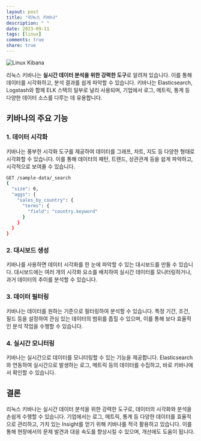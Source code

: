 ```yaml
---
layout: post
title: "리눅스 키바나"
description: " "
date: 2023-09-11
tags: [linux]
comments: true
share: true
---
```


![Linux Kibana](https://images.unsplash.com/photo-1473625247510-9dcbf8670977)

리눅스 키바나는 **실시간 데이터 분석을 위한 강력한 도구**로 알려져 있습니다. 이를 통해 데이터를 시각화하고, 분석 결과를 쉽게 파악할 수 있습니다. 키바나는 Elasticsearch, Logstash와 함께 ELK 스택의 일부로 널리 사용되며, 기업에서 로그, 메트릭, 통계 등 다양한 데이터 소스를 다루는 데 유용합니다.

## 키바나의 주요 기능

### 1. 데이터 시각화

키바나는 풍부한 시각화 도구를 제공하여 데이터를 그래프, 차트, 지도 등 다양한 형태로 시각화할 수 있습니다. 이를 통해 데이터의 패턴, 트렌드, 상관관계 등을 쉽게 파악하고, 시각적으로 보여줄 수 있습니다.

```bash
GET /sample-data/_search
{
  "size": 0,
  "aggs": {
    "sales_by_country": {
      "terms": {
        "field": "country.keyword"
      }
    }
  }
}
```

### 2. 대시보드 생성

키바나를 사용하면 데이터 시각화를 한 눈에 파악할 수 있는 대시보드를 만들 수 있습니다. 대시보드에는 여러 개의 시각화 요소를 배치하여 실시간 데이터를 모니터링하거나, 과거 데이터의 추이를 분석할 수 있습니다.

### 3. 데이터 필터링

키바나는 데이터를 원하는 기준으로 필터링하여 분석할 수 있습니다. 특정 기간, 조건, 필드 등을 설정하여 관심 있는 데이터의 범위를 좁힐 수 있으며, 이를 통해 보다 효율적인 분석 작업을 수행할 수 있습니다.

### 4. 실시간 모니터링

키바나는 실시간으로 데이터를 모니터링할 수 있는 기능을 제공합니다. Elasticsearch와 연동하여 실시간으로 발생하는 로그, 메트릭 등의 데이터를 수집하고, 바로 키바나에서 확인할 수 있습니다.

## 결론

리눅스 키바나는 실시간 데이터 분석을 위한 강력한 도구로, 데이터의 시각화와 분석을 손쉽게 수행할 수 있습니다. 기업에서는 로그, 메트릭, 통계 등 다양한 데이터를 효율적으로 관리하고, 가치 있는 Insight를 얻기 위해 키바나를 적극 활용하고 있습니다. 이를 통해 현장에서의 문제 발견과 대응 속도를 향상시킬 수 있으며, 개선에도 도움이 됩니다.